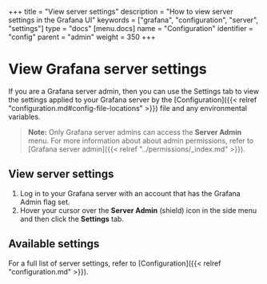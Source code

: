 +++
title = "View server settings"
description = "How to view server settings in the Grafana UI"
keywords = ["grafana", "configuration", "server", "settings"]
type = "docs"
[menu.docs]
name = "Configuration"
identifier = "config"
parent = "admin"
weight = 350
+++

# View Grafana server settings

If you are a Grafana server admin, then you can use the Settings tab to view the settings applied to your Grafana server by the [Configuration]({{< relref "configuration.md#config-file-locations" >}}) file and any environmental variables.

> **Note:** Only Grafana server admins can access the **Server Admin** menu. For more information about about admin permissions, refer to [Grafana server admin]({{< relref "../permissions/_index.md" >}}).

## View server settings

1. Log in to your Grafana server with an account that has the Grafana Admin flag set.
1. Hover your cursor over the **Server Admin** (shield) icon in the side menu and then click the **Settings** tab.

## Available settings

For a full list of server settings, refer to [Configuration]({{< relref "configuration.md" >}}).
